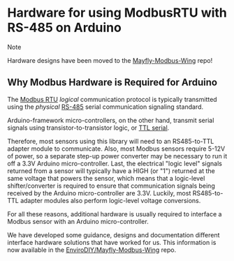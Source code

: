 # Hardware for using ModbusRTU with RS-485 on Arduino<!-- {#page_hardware} -->

> [!NOTE]
> Hardware designs have been moved to the [Mayfly-Modbus-Wing](https://github.com/EnviroDIY/Mayfly-Modbus-Wing) repo!

## Why Modbus Hardware is Required for Arduino

The [Modbus RTU](https://en.wikipedia.org/wiki/Modbus) *logical* communication protocol is typically transmitted using the *physical* [RS-485](https://en.wikipedia.org/wiki/RS-485) serial communication signaling standard.

Arduino-framework micro-controllers, on the other hand, transmit serial signals using transistor-to-transistor logic, or [TTL serial](https://learn.sparkfun.com/tutorials/serial-communication/wiring-and-hardware).

Therefore, most sensors using this library will need to an RS485-to-TTL adapter module to communicate. Also, most Modbus sensors require 5-12V of power, so a separate step-up power converter may be necessary to run it off a 3.3V Arduino micro-controller. Last, the electrical "logic level" signals returned from a sensor will typically have a HIGH (or "1") returned at the same voltage that powers the sensor, which means that a logic-level shifter/converter is required to ensure that communication signals being received by the Arduino micro-controller are 3.3V. Luckily, most RS485-to-TTL adapter modules also perform logic-level voltage conversions.

For all these reasons, additional hardware is usually required to interface a Modbus sensor with an Arduino micro-controller.

We have developed some guidance, designs and documentation different interface hardware solutions that have worked for us. This information is now available in the [EnviroDIY/Mayfly-Modbus-Wing](https://github.com/EnviroDIY/Mayfly-Modbus-Wing) repo.
